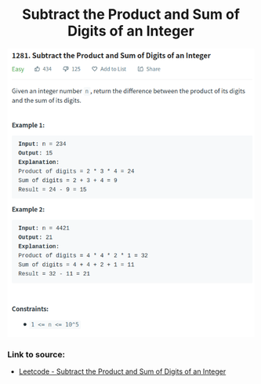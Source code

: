 <h1 align="center">Subtract the Product and Sum of Digits of an Integer</h1>

![alt text](https://raw.githubusercontent.com/matthew01lokiet/Github-repos-images/main/Algs/Maths/5JudMbsL_o.png)


### Link to source: 
- <a href="https://leetcode.com/problems/subtract-the-product-and-sum-of-digits-of-an-integer/">Leetcode - Subtract the Product and Sum of Digits of an Integer</a>


